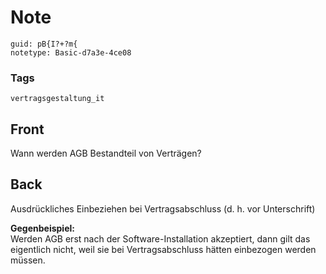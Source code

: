 # Note
```
guid: pB{I?+?m{
notetype: Basic-d7a3e-4ce08
```

### Tags
```
vertragsgestaltung_it
```

## Front
Wann werden AGB Bestandteil von Verträgen?

## Back
Ausdrückliches Einbeziehen bei Vertragsabschluss (d. h. vor
Unterschrift)
<div>
  <b>Gegenbeispiel:</b>
</div>
<div>
  Werden AGB erst nach der Software-Installation akzeptiert, dann
  gilt das eigentlich nicht, weil sie bei Vertragsabschluss hätten
  einbezogen werden müssen.
</div>
